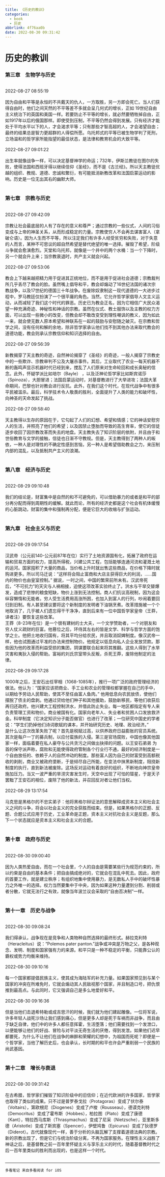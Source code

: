 ```yaml
---
title: 《历史的教训》
categories:
  - book
  - 历史
abbrlink: 4f76aa0b
date: 2022-08-30 09:31:42
---
```


# 历史的教训




###     第三章　生物学与历史        
  ​         
    2022-08-27 08:55:19        
  ​         
    因为自由和平等是永恒的不共戴天的仇人，一方取胜，另一方即会死亡。当人们获得自由时，他们之间天然的不平等差不多就会呈几何式的增长，正如 19世纪自由主义统治下的英国和美国一样。若要防止不平等的增长，就必然要牺牲掉自由，正如1917年以后的俄国那样。即使受到压制，不平等仍然会得到发展。只有经济才能处于平均水平以下的人，才会渴求平等；只有那些才智高超的人，才会渴望自由；最终的结果总是智力更超群的人得偿所愿。乌托邦式的平等已被生物学判了死刑，立场温和的哲学家所能指望的最佳状态，是法律和教育机会的大致平等。        
  ​         
    2022-08-27 09:01:22        
  ​         
    出生率就像战争一样，可以决定基督神学的命运；732年，伊斯兰教徒在图尔的失败，使得法国和西班牙得以继续信仰《圣经》，而不是《古兰经》。所以天主教徒优越的组织、教规、道德、忠诚和繁衍，有可能抵消新教改革和法国启蒙运动的影响。历史是一位无出其右的幽默大师。        
  ​         


###     第七章　宗教与历史        
  ​         
    2022-08-27 09:42:09        
  ​         
    宗教让社会最底层的人有了存在的意义和尊严；通过宗教的一些仪式，人间的习俗变成与上帝的神圣关系，从而形成稳定的力量。宗教使穷人不会再去谋害富人（拿破仑语）。因为人生而不平等，所以注定我们有许多人经受贫穷和失败，对于失意的人而言，某种不可思议的超自然希望是替代绝望的唯一选择。摧毁了希望，阶级斗争就会愈演愈烈。天堂和乌托邦，就像是一个井中的两个水桶：当一个下降时，另一个就会升上来；当宗教衰退时，共产主义就会兴起。        
  ​         
    2022-08-27 09:53:06        
  ​         
    教会上下越来越把精力用于促进其正统地位，而不是用于促进社会道德；宗教裁判所几乎丢尽了教会的脸。虽然嘴上倡导和平，教会却煽动了16世纪法国的诸次宗教战争，以及17世纪的德国三十年战争。在废除奴隶制这一现代道德的一大进步过程中，罗马教廷仅扮演了一个很平庸的角色。当然，它允许哲学家倡导人文主义运动，从而减轻了我们这个时代的罪恶。历史已为教会正名，因为它相信广大民众渴望一种充满奇迹、神秘性和神话的宗教。虽然在仪式、教士服饰以及主教的权力方面，可以出现一些微小的改变，但教会却不敢改变受到理性嘲讽的教义，因为如此一来，就会使无数人原本希望和神联系在一起的鼓励与安慰随之破灭。在宗教和哲学之间，没有任何和解的余地，除非哲学家承认他们找不到其他办法来取代教会的道德功能，教会则承认宗教信仰和知识选择的自由。        
  ​         
    2022-08-27 09:56:39        
  ​         
    新教揭穿了天主教的奇迹，自然神论揭穿了《圣经》的奇迹，一般人揭穿了宗教史中的一些欺诈、宗教审判不公及大屠杀事件。其后，工业取代了农业—每天机器不断的轰鸣声显示机器时代已经到来，搅乱了人们原来对生命轮回和成长奥秘的信念。此外，怀疑学派比如培尔（Bayle） ，以及泛神论哲学家比如斯宾诺莎（Spinoza），大胆冒进；法国启蒙运动时，对基督教进行了大举进攻；法国大革命期间，巴黎也针对教会进行反抗。此外，在我们这个时代，在现代战争中有很多平民被滥杀。最后，科学技术令人敬畏的胜利，全面提升了人类的能力和破坏性，向神圣的天命发起了挑战。        
  ​         
    2022-08-27 09:58:40        
  ​         
    天主教得以生存的原因在于，它勾起了人们的幻想、希望和情感；它的神话安慰穷人的生活，并照亮了他们的希望；以及因禁止堕胎而导致的高生育率，使它的信徒逐步收回了因宗教改革而失去的地盘。天主教失去了知识阶层的依附，并且由于和世俗教育与文学的接触，信徒也日渐不守教规。但是，天主教得到了两种人的皈依，一种人是对理性的不确定性感到苦恼，另一种人是希望借助教会之力，来压制内部的混乱，以及抵制共产主义的浪潮。        
  ​         


###     第八章　经济与历史        
  ​         
    2022-08-29 09:10:48        
  ​         
    我们的结论是，财富集中是自然的和不可避免的，可以借助暴力的或者是和平的部分再分配而得到周期性的缓解。就此而论，所有的经济史都是这个社会有机体缓慢的心脏跳动，财富的集中和强制再分配，便是它巨大的收缩与扩张运动。        
  ​         


###     第九章　社会主义与历史        
  ​         
    2022-08-29 09:17:54        
  ​         
    汉武帝（公元前140-公元前87年在位）实行了土地资源国有化，拓展了政府在运输和贸易方面的权力，提高所得税，兴建公共工程，包括能够连通河流和灌溉土地的运河。国家囤积了大量的商品，当价格上升时就出售这些商品，在价格下降时就购进更多。所以司马迁说：“这样将会阻止富商和大店主获得巨大的利润，……国内的物价也由皇室控制。” 据说，一时之间，中国的繁荣前所未有。汉武帝死后，“不可抗力”的天灾与人祸相接，迫使这项改革实验终止了。洪水与干旱交替爆发，造成了悲惨的粮食短缺，物价上涨到无法控制。商人们抗议高税制，因为这会纵容懒惰和无能者。穷人受生活费用高涨所困，也加入到富人的行列，吵闹着要回归到旧制。有人甚至建议要将这个新制度的发明者下油锅烹煮。改革措施被一个个地取消了，几乎被人们遗忘得干干净净，直到后来有一位中国哲学家皇帝（王莽，译者注）要恢复这些改革。        
    王莽（8-23年在位）是一个很有建树的士大夫，一个文学赞助者，一个对朋友和穷人仗义疏财的巨富。他篡位之后，环侍其左右的皆是文学、科学与哲学方面的饱学之士。他把土地收归国有，将其平均分给农民，并且取消奴婢制度。像汉武帝一样，他也试图通过平准的办法来控制物价。他规定以低息向私人企业发放贷款。那些因为他的改革而利益受损的集团，阴谋要联合起来将其推翻。这些人得到了水旱灾害和夷狄入侵的帮助。富裕的刘氏宗室带头反叛，杀死王莽，废除他制定的法律。        
  ​         
    2022-08-29 09:17:28        
  ​         
    1000年之后，王安石出任宰相（1068-1085年），推行一项广泛的政府管理经济的做法。他认为：“国家应该把商业、手工业和农业的管理权都掌握在自己的手中，以期给予劳动人民帮助，使其不至任由富人鱼肉。” 他用低息向农民放债，使他们摆脱了债主的盘剥。他通过贷给他们种子和其他援助，鼓励新移民，等他们收获后再归还政府。他兴建大工程控制洪水，并借此防止失业。每一地区都指定有专人来负责管理工资和物价。商业被国有化。国家向老年人、失业者和贫困人口发放救济金。科举制度（它决定知识分子能否做官）也进行了改革；一位研究中国史的学者说：“学生们扔掉他们诗词歌赋的课本，并开始研究历史、地理、政治经济。”        
    是什么让这次改革失败了呢？首先是税赋过高，以供养政府日益膨胀的官员系统。其次是每户一丁的募兵制，以应付蛮族的入侵。第三是官场腐败，中国也像其他国家一样，面临着要在私人豪夺与公共贪污之间做出抉择的问题。以王安石弟弟 为首的保守派声称，腐败和无能使得政府管制各个行业行不通，最好的经济制度是一个自由放任的、依赖于人的自然冲动的制度。那些富人因为自己的财富受到高额税收的剥削，商业又被政府垄断，于是倾尽自己所能，在变法中抹黑新制度，阻挠新制度的执行，直到新法被废除。这场反对运动有着良好的组织，不断地向神宗皇帝施加压力。当又一波严重的旱涝灾害发生时，天空中出现了可怕的彗星，于是天子罢黜了王安石的相位，废除了他的新法，并召回反对者让他们当权。        
  ​         
    2022-08-29 13:17:54        
  ​         
    马克思是黑格尔的不忠实弟子：他将黑格尔辩证法的意思解释成资本主义和社会主义之间的斗争，将会以社会主义的完全获胜而结束。但是，如果黑格尔的正题、反题、合题公式应用于历史，工业革命是正题，资本主义对抗社会主义是反题，那么下一个状态就应是资本主义和社会主义的合题。        
  ​         


###     第十章　政府与历史        
  ​         
    2022-08-30 09:00:40        
  ​         
    因为人类热爱自由，而在一个社会里，个人的自由是需要某些行为规范约束的，所以约束是自由的基本条件；把自由搞成绝对的，它就会在混乱中死去。因此，政府的首要工作，就是建立秩序；有组织地集中使用暴力，是无数私人手中的破坏性暴力之外唯一的选择。权力当然要集中于中央，因为如果这种力量遭到分割、削弱或者分散，它就无法行之有效，就像当年波兰议会采取的“自由否决制”一样。        
  ​         


###     第十一章　历史与战争        
  ​         
    2022-08-30 09:08:24        
  ​         
    我们得承认，战争现在是竞争和人类物种自然选择的最终形式。赫拉克利特（Heracleitus）说：“Polemos pater panton.”战争或冲突是万物之父，是各种观念、发明、制度和国家强有力的来源。和平只是一种不稳定的平衡，只能靠公认的霸权或势力均衡来维持。        
  ​         
    2022-08-30 09:10:16        
  ​         
    每一个国家都提倡民族主义，使其成为海陆军的补充力量。如果国家预见到与某个国家的冲突在所难免时，它就会煽动其人民敌视那个国家，并且制造口号，把仇恨推到最高点。与此同时，它又强调自己是多么地爱好和平。        
  ​         
    2022-08-30 09:16:36        
  ​         
    但是当他们击退希特勒或成吉思汗的时候，我们就为他们建起雕像。一位将军说，许多年轻人战死沙场让我们感到痛心，但是更多人却是死于车祸而非战争，而且由于缺乏自律，他们中的许多人都任意挥霍，生活堕落；他们需要找到一个发泄口，以便能够让他们的好战、冒险与对平淡无奇生活的厌倦，得到发泄。如果他们迟早都要死，为什么不让他们在战争的麻醉和荣耀的幻想中，为祖国而死呢？即便是一个哲学家，当他了解历史后，也会承认，长时期的和平也许会严重削弱一个民族的尚武基因。        
  ​         


###     第十二章　增长与衰退        
  ​         
    2022-08-30 09:31:42        
  ​         
    在古希腊，哲学家们摧毁了知识阶级中的旧信仰；在近代欧洲的许多国家，哲学家也取得了类似的成果。只不过是普罗泰戈拉（Protagoras）变成了伏尔泰（Voltairs），第欧根尼（Diogenes）变成了卢梭（Rousseau），德谟克利特（Democritus）变成了霍布斯（Hobbes），柏拉图（Plato）变成了康德（Kant），特拉西马库斯（Thrasymachus）变成了尼采（Nietzsche），亚里斯多德（Aristotle）变成了斯宾塞（Spencer），伊壁鸠鲁（Epicurus）变成了狄德罗（Diderot）。古代就像现代一样，善于分析的头脑瓦解了支撑着道德法典的宗教。新的宗教出现了，但是它们与统治阶级分离，不再为国家服务。在理性主义战胜了神话之后，是基督教之前一百年里怀疑主义与享乐主义的时代，随着基督教时代之后一百年里类似的胜利而出现的，也是这样一个时代。        
  ​         

------


    多看笔记 来自多看阅读 for iOS

